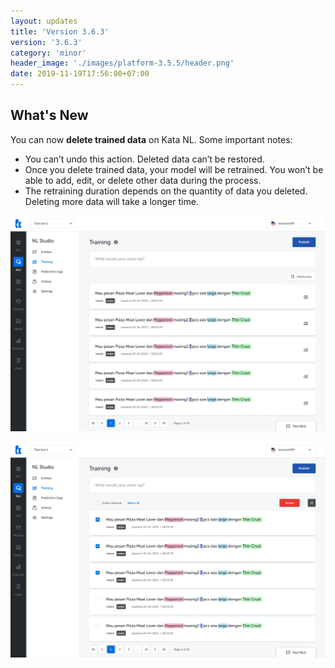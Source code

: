 ```yaml
---
layout: updates
title: 'Version 3.6.3'
version: '3.6.3'
category: 'minor'
header_image: './images/platform-3.5.5/header.png'
date: 2019-11-19T17:56:00+07:00
---
```


## What's New

You can now **delete trained data** on Kata NL. Some important notes:

- You can’t undo this action. Deleted data can’t be restored.
- Once you delete trained data, your model will be retrained. You won’t be able to add, edit, or delete other data during the process.
- The retraining duration depends on the quantity of data you deleted. Deleting more data will take a longer time.

![Delete Training](./images/platform-3.6.3/delete-training-1.png)

![Delete Training](./images/platform-3.6.3/delete-training-2.png)
